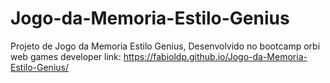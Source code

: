 # Jogo-da-Memoria-Estilo-Genius
Projeto de Jogo da Memoria Estilo Genius, Desenvolvido no bootcamp orbi web games developer
link:   https://fabioldp.github.io/Jogo-da-Memoria-Estilo-Genius/
